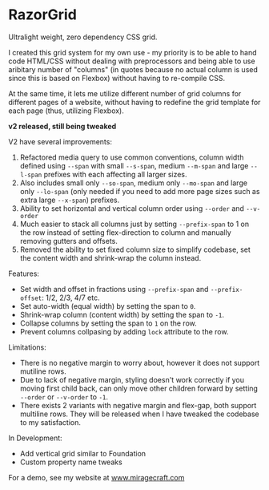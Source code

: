 # RazorGrid
Ultralight weight, zero dependency CSS grid.

I created this grid system for my own use - my priority is to be able to hand code HTML/CSS without dealing with preprocessors and being able to use aribitary number of "columns" (in quotes because no actual column is used since this is based on Flexbox) without having to re-compile CSS.

At the same time, it lets me utilize different number of grid columns for different pages of a website, without having to redefine the grid template for each page (thus, utilizing Flexbox).

**v2 released, still being tweaked**

V2 have several improvements:

  1. Refactored media query to use common conventions, column width defined using `--span` with small `--s-span`, medium `--m-span` and large `--l-span` prefixes with each affecting all larger sizes.
  2. Also includes small only `--so-span`, medium only `--mo-span` and large only `--lo-span` (only needed if you need to add more page sizes such as extra large `--x-span`) prefixes.
  3. Ability to set horizontal and vertical column order using `--order` and `--v-order`
  4. Much easier to stack all columns just by setting `--prefix-span` to 1 on the row instead of setting flex-direction to column and manually removing gutters and offsets.
  5. Removed the ability to set fixed column size to simplify codebase, set the content width and shrink-wrap the column instead.

Features:

  - Set width and offset in fractions using `--prefix-span` and `--prefix-offset`: 1/2, 2/3, 4/7 etc.
  - Set auto-width (equal width) by setting the span to `0`.
  - Shrink-wrap column (content width) by setting the span to `-1`.
  - Collapse columns by setting the span to `1` on the row.
  - Prevent columns collpasing by adding `lock` attribute to the row.

Limitations:

  - There is no negative margin to worry about, however it does not support mutiline rows.
  - Due to lack of negative margin, styling doesn't work correctly if you moving first child back, can only move other children forward by setting `--order` or `--v-order` to `-1`.
  - There exists 2 variants with negative margin and flex-gap, both support multiline rows. They will be released when I have tweaked the codebase to my satisfaction.

In Development:

  - Add vertical grid similar to Foundation
  - Custom property name tweaks

For a demo, see my website at www.miragecraft.com
